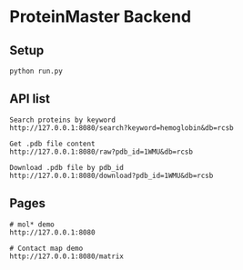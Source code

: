 # ProteinMaster Backend

## Setup
```shell
python run.py
```

## API list
```
Search proteins by keyword
http://127.0.0.1:8080/search?keyword=hemoglobin&db=rcsb

Get .pdb file content
http://127.0.0.1:8080/raw?pdb_id=1WMU&db=rcsb

Download .pdb file by pdb_id
http://127.0.0.1:8080/download?pdb_id=1WMU&db=rcsb
```

## Pages
```
# mol* demo
http://127.0.0.1:8080

# Contact map demo
http://127.0.0.1:8080/matrix
```